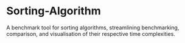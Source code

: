 # Sorting-Algorithm

A benchmark tool for sorting algorithms, streamlining benchmarking, comparison, and visualisation of their respective time complexities.

